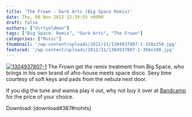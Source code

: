 ```yaml
---
title: 'The Frown - Dark Arts (Big Space Remix)'
date: Thu, 08 Nov 2012 12:39:55 +0000
draft: false
authors: ["dirtyoldman"]
tags: ["Big Space. Remix", "Dark Arts", "The Frown"]
categories: ["Music"]
thumbnail: '/wp-content/uploads/2012/11/1304937807-1-150x150.jpg'
featured: '/wp-content/uploads/2012/11/1304937807-1-304x190.jpg'
---
```


[![](/wp-content/uploads/2012/11/1304937807-1.jpg "1304937807-1")](/2012/11/08/the-frown-dark-arts-big-space-remix/1304937807-1/) The Frown get the remix treatment from Big Space, who brings in his own brand of afro-house meets space disco. Sexy time courtesy of soft keys and pads from the nebula next door.

If you dig the tune and wanna play it out, why not buy it over at [Bandcamp](http://wetdreamsrecordings.bandcamp.com/track/the-frown-dark-arts-big-space-remix) for the price of your choice.

Download: \[download#387#nohits\]

